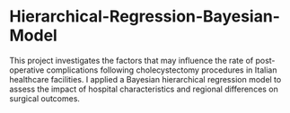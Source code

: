 # Hierarchical-Regression-Bayesian-Model
This project investigates the factors that may influence the rate of post-operative complications following cholecystectomy procedures in Italian healthcare facilities. I applied a Bayesian hierarchical regression model to assess the impact of hospital characteristics and regional differences on surgical outcomes.
